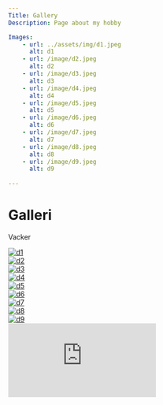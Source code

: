```yaml
---
Title: Gallery
Description: Page about my hobby

Images: 
    - url: ../assets/img/d1.jpeg
      alt: d1
    - url: /image/d2.jpeg
      alt: d2
    - url: /image/d3.jpeg
      alt: d3
    - url: /image/d4.jpeg
      alt: d4
    - url: /image/d5.jpeg
      alt: d5
    - url: /image/d6.jpeg
      alt: d6
    - url: /image/d7.jpeg
      alt: d7
    - url: /image/d8.jpeg
      alt: d8
    - url: /image/d9.jpeg
      alt: d9
    
---
```

Galleri
=========================================

Vacker

<div class="display-gallery">
<div>
    <a href="%base_url%/image/d1.jpeg" target="_blank"> 
    <picture>
    <source media="(min-width: 668px)" scrset="%base_url%/image/d1.jpeg">
    <source media="(min-width: 376px)" scrset="%base_url%/image/d1.jpeg?w=667">
    <img src="%base_url%/image/d1.jpeg?w=333&h=333&crop-to-fit" alt="d1">
    </picture>
    </a>
</div>
<div>
    <a href="%base_url%/image/d2.jpeg" target="_blank"> 
    <picture>
    <source media="(min-width: 668px)" scrset="%base_url%/image/d2.jpeg">
    <source media="(min-width: 376px)" scrset="%base_url%/image/d2.jpeg?w=667">
    <img src="%base_url%/image/d2.jpeg?w=333&h=333&crop-to-fit" alt="d2">
    </picture>
    </a>
</div>
<div>
    <a href="%base_url%/image/d3.jpeg" target="_blank"> 
    <picture>
    <source media="(min-width: 668px)" scrset="%base_url%/image/d3.jpeg">
    <source media="(min-width: 376px)" scrset="%base_url%/image/d3.jpeg?w=667">
    <img src="%base_url%/image/d3.jpeg?w=333&h=333&crop-to-fit" alt="d3">
    </picture>
    </a>
</div>
<div>
    <a href="%base_url%/image/d4.jpeg" target="_blank"> 
    <picture>
    <source media="(min-width: 668px)" scrset="%base_url%/image/d4.jpeg">
    <source media="(min-width: 376px)" scrset="%base_url%/image/d4.jpeg?w=667">
    <img src="%base_url%/image/d4.jpeg?w=333&h=333&crop-to-fit" alt="d4">
    </picture>
    </a>
</div>
<div>
    <a href="%base_url%/image/d5.jpeg" target="_blank"> 
    <picture>
    <source media="(min-width: 668px)" scrset="%base_url%/image/d5.jpeg">
    <source media="(min-width: 376px)" scrset="%base_url%/image/d5.jpeg?w=667">
    <img src="%base_url%/image/d5.jpeg?w=333&h=333&crop-to-fit" alt="d5">
    </picture>
    </a>
</div>
<div>
    <a href="%base_url%/image/d6.jpeg" target="_blank"> 
    <picture>
    <source media="(min-width: 668px)" scrset="%base_url%/image/d6.jpeg">
    <source media="(min-width: 376px)" scrset="%base_url%/image/d6.jpeg?w=667">
    <img src="%base_url%/image/d6.jpeg?w=333&h=333&crop-to-fit" alt="d6">
    </picture>
    </a>
</div>
<div>
    <a href="%base_url%/image/d7.jpeg" target="_blank"> 
    <picture>
    <source media="(min-width: 668px)" scrset="%base_url%/image/d7.jpeg">
    <source media="(min-width: 376px)" scrset="%base_url%/image/d7.jpeg?w=667">
    <img src="%base_url%/image/d7.jpeg?w=333&h=333&crop-to-fit" alt="d7">
    </picture>
    </a>
</div>
<div>
    <a href="%base_url%/image/d8.jpeg" target="_blank"> 
    <picture>
    <source media="(min-width: 668px)" scrset="%base_url%/image/d8.jpeg">
    <source media="(min-width: 376px)" scrset="%base_url%/image/d8.jpeg?w=667">
    <img src="%base_url%/image/d8.jpeg?w=333&h=333&crop-to-fit" alt="d8">
    </picture>
    </a>
</div>
<div>
    <a href="%base_url%/image/d9.jpeg" target="_blank"> 
    <picture>
    <source media="(min-width: 668px)" scrset="%base_url%/image/d9.jpeg">
    <source media="(min-width: 376px)" scrset="%base_url%/image/d9.jpeg?w=667">
    <img src="%base_url%/image/d9.jpeg?w=333&h=333&crop-to-fit" alt="d9">
    </picture>
    </a>
</div>


<div class="embed-container">
    <iframe title="My fav song" src="https://www.youtube.com/embed/rTWzswSVjbo" frameborder="0" allowfullscreen></iframe>
</div>


</div>

